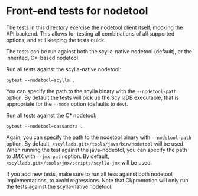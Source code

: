 # Front-end tests for nodetool

The tests in this directory exercise the nodetool client itself, mocking the API backend.
This allows for testing all combinations of all supported options, and still keeping the tests quick.

The tests can be run against both the scylla-native nodetool (default), or the inherited, C\*-based nodetool.

Run all tests against the scylla-native nodetool:
```
pytest --nodetool=scylla .
```

You can specify the path to the scylla binary with the `--nodetool-path` option. By default the tests will pick up the ScyllaDB executable, that is appropriate for the `--mode` option (defaults to `dev`).

Run all tests against the C* nodetool:
```
pytest --nodetool=cassandra .
```

Again, you can specify the path to the nodetool binary with `--nodetool-path` option. By default, `<scylladb.git>/tools/java/bin/nodetool` will be used.
When running the test against the java-nodeotol, you can specify the path to JMX with `--jmx-path` option. By default, `<scylladb.git>/tools/jmx/scripts/scylla-jmx` will be used.

If you add new tests, make sure to run all tess against both nodetool implementations, to avoid regressions. Note that CI/promotion will only run the tests against the scylla-native nodetool.
